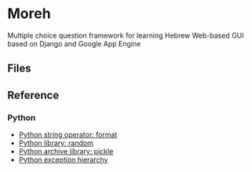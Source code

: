 # Moreh
Multiple choice question framework for learning Hebrew
Web-based GUI based on Django and Google App Engine

## Files

## Reference

### Python

* [Python string operator: format](http://docs.python.org/2/library/string.html#formatspec)
* [Python library: random](http://docs.python.org/2/library/random.html)
* [Python archive library: pickle](http://docs.python.org/2/library/pickle.html#module-pickle)
* [Python exception hierarchy](http://docs.python.org/2/library/exceptions.html#exception-hierarchy)
